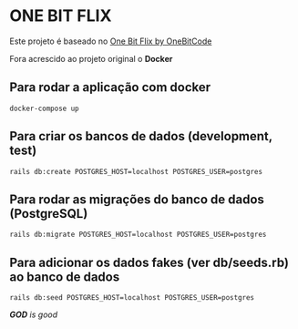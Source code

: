 # ONE BIT FLIX

Este projeto é baseado no [One Bit Flix by OneBitCode](https://github.com/OneBitCodeBlog/onebitflix)

Fora acrescido ao projeto original o **Docker**

## Para rodar a aplicação com docker

`docker-compose up`

## Para criar os bancos de dados (development, test)

`rails db:create POSTGRES_HOST=localhost POSTGRES_USER=postgres`

## Para rodar as migrações do banco de dados (PostgreSQL)

`rails db:migrate POSTGRES_HOST=localhost POSTGRES_USER=postgres`

## Para adicionar os dados fakes (ver db/seeds.rb) ao banco de dados

`rails db:seed POSTGRES_HOST=localhost POSTGRES_USER=postgres`

***GOD** is good*